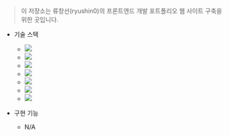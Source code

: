 > 이 저장소는 류창선(ryushin0)의 프론트엔드 개발 포트폴리오 웹 사이트 구축을 위한 곳입니다.

-   기술 스택

    -   <img src="https://img.shields.io/badge/React-61DAFB?style=flat-square&amp;logo=React&amp;logoColor=black">
    -   <img src="https://img.shields.io/badge/Tailwindcss-06B6D4?style=flat-square&amp;logo=Tailwindcss&amp;logoColor=white">
    -   <img src="https://img.shields.io/badge/JavaScript-F7DF1E?style=flat-square&amp;logo=JavaScript&amp;logoColor=black">
    -   <img src="https://img.shields.io/badge/Vite-646CFF?style=flat-square&amp;logo=Vite&amp;logoColor=white">
    -   <img src="https://img.shields.io/badge/Redux-764ABC?style=flat-square&amp;logo=Redux&amp;logoColor=white">
    -   <img src="https://img.shields.io/badge/Axios-5A29E4?style=flat-square&amp;logo=Axios&amp;logoColor=white">
    -   <img src="https://img.shields.io/badge/Github-181717?style=flat-square&amp;logo=Github&amp;logoColor=white">

-   구현 기능
    -   N/A
